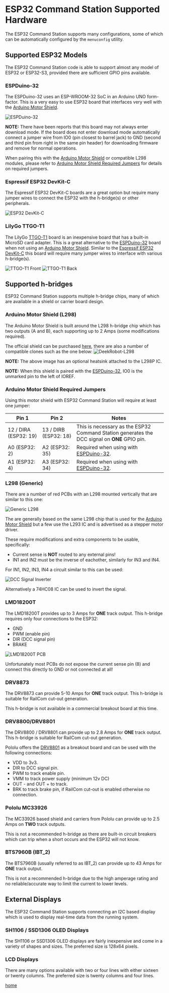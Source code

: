 # ESP32 Command Station Supported Hardware

The ESP32 Command Station supports many configurations, some of which can be
automatically configured by the `menuconfig` utility.

## Supported ESP32 Models

The ESP32 Command Station code is able to support almost any model of ESP32 or
ESP32-S3, provided there are sufficient GPIO pins available.

### ESPDuino-32

The ESPDuino-32 uses an ESP-WROOM-32 SoC in an Arduino UNO form-factor. This is
a very easy to use ESP32 board that interfaces very well with the
[Arduino Motor Shield](#arduino-motor-shield-L298).

![ESPDuino-32](images/ESPDuino-32.png)

**NOTE:** There have been reports that this board may not always enter download
mode. If the board does not enter download mode automatically connect a jumper
wire from IO0 (pin closest to barrel jack) to GND (second and third pin from
right in the same pin header) for downloading firmware and remove for normal
operations.

When pairing this with the [Arduino Motor Shield](#arduino-motor-shield-L298)
or compatible L298 modules, please refer to [Arduino Motor Shield Required Jumpers](#arduino-motor-shield-required-jumpers)
for details on required jumpers.

### Espressif ESP32 DevKit-C

The Espressif ESP32 DevKit-C boards are a great option but require many jumper
wires to connect the ESP32 with the h-bridge(s) or other peripherals.

![ESP32 DevKit-C](images/esp32devkitc.png)

### LilyGo TTGO-T1

The LilyGo [TTGO-T1](http://www.lilygo.cn/prod_view.aspx?TypeId=50063&Id=1109&FId=t3:50063:3)
board is an inexpensive board that has a built-in MicroSD card adapter. This is
a great alternative to the [ESPDuino-32](#ESPDuino-32) board when not using an
[Arduino Motor Shield](#arduino-motor-shield-L298). Similar to the
[Espressif ESP32 DevKit-C](#espressif-esp32-devkit-c) this board will require
many jumper wires to interface with various h-bridge(s).

![TTGO-T1 Front](images/ttgo-t1-front.png) ![TTGO-T1 Back](images/ttgo-t1-back.png)

## Supported h-bridges

ESP32 Command Station supports multiple h-bridge chips, many of which are
available in a shield or carrier board design.

### Arduino Motor Shield (L298)

The Arduino Motor Shield is built around the L298 h-bridge chip which has two
outputs (A and B), each supporting up to 2 Amps (some modifications required).

The official shield can be purchased [here](https://store-usa.arduino.cc/products/arduino-motor-shield-rev3),
there are also a number of compatible clones such as the one below:
![DeekRobot-L298](images/deekrobot.png)

**NOTE:** The above image has an optional heatsink attached to the L298P IC.

**NOTE:** When this shield is paired with the [ESPDuino-32](#ESPDuino-32), IO0
is the unmarked pin to the left of IOREF.

### Arduino Motor Shield Required Jumpers

Using this motor shield with ESP32 Command Station will require at least one
jumper:

| Pin 1 | Pin 2 | Notes |
| ----- | ----- | ----- |
| 12 / DIRA (ESP32: 19) | 13 / DIRB (ESP32: 18) | This is necessary as the ESP32 Command Station generates the DCC signal on **ONE** GPIO pin. |
| A0 (ESP32: 2) | A2 (ESP32: 35) | Required when using with [ESPDuino-32](#ESPDuino-32). |
| A1 (ESP32: 4) | A3 (ESP32: 34) | Required when using with [ESPDuino-32](#ESPDuino-32). |

### L298 (Generic)

There are a number of red PCBs with an L298 mounted vertically that are similar
to this one:

![Generic L298](images/l298generic.png)

The are generally based on the same L298 chip that is used for the
[Arduino Motor Shield](#arduino-motor-shield-L298) but a few use the L293 IC
and is advertised as a stepper motor driver.

These require modifications and extra components to be usable, specifically:

* Current sense is **NOT** routed to any external pins!
* IN1 and IN2 must be the inverse of eachother, similarly for IN3 and IN4.

For IN1, IN2, IN3, IN4 a circuit similar to this can be used:

![DCC Signal Inverter](images/dcc-signal-split.png)

Alternatively a 74HC08 IC can be used to invert the signal.

### LMD18200T

The LMD18200T provides up to 3 Amps for **ONE** track output. This h-bridge
requires only four connections to the ESP32:

* GND
* PWM (enable pin)
* DIR (DCC signal pin)
* BRAKE

![LMD18200T PCB](images/lmd18200.png)

Unfortunately most PCBs do not expose the current sense pin (8) and connect
this directly to GND or not connected at all!

### DRV8873

The DRV8873 can provide 5-10 Amps for **ONE** track output. This h-bridge is
suitable for RailCom cut-out generation.

This h-bridge is not available in a commercial breakout board at this time.

### DRV8800/DRV8801

The DRV8800 / DRV8801 can provide up to 2.8 Amps for **ONE** track output. This
h-bridge is suitable for RailCom cut-out generation.

Pololu offers the [DRV8801](https://www.pololu.com/product/2136) as a breakout
board and can be used with the following connections:

* VDD to 3v3.
* DIR to DCC signal pin.
* PWM to track enable pin.
* VMM to track power supply (minimum 12v DC)
* OUT - and OUT + to track.
* BRK to track brake pin, if RailCom cut-out is enabled otherwise no connection.

### Pololu MC33926

The MC33926 based shield and carriers from Pololu can provide up to 2.5 Amps on
**TWO** track outputs.

This is not a recommended h-bridge as there are built-in circuit breakers which
can trip when a short occurs and the ESP32 will not know.

### BTS7960B (IBT_2)

The BTS7960B (usually referred to as IBT_2) can provide up to 43 Amps for **ONE**
track output.

This is not a recommended h-bridge due to the high amperage rating and no
reliable/accurate way to limit the current to lower levels.

## External Displays

The ESP32 Command Station supports connecting an I2C based display which is
used to display real-time data from the running system.

### SH1106 / SSD1306 OLED Displays

The SH1106 or SSD1306 OLED displays are fairly inexpensive and come in a
variety of shapes and sizes. The preferred size is 128x64 pixels. 

### LCD Displays

There are many options available with two or four lines with either sixteen or
twenty columns. The preferred size is twenty columns and four lines.

[home](README.md)